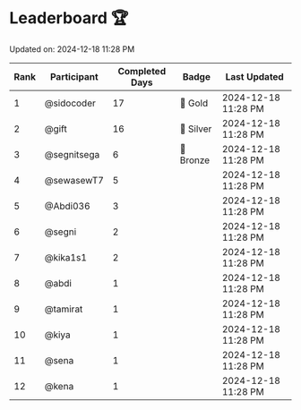 # Leaderboard 🏆

Updated on: 2024-12-18 11:28 PM

| Rank | Participant       | Completed Days | Badge      | Last Updated         |
|------|-------------------|----------------|------------|----------------------|
| 1    | @sidocoder        | 17             | 🏅 Gold     | 2024-12-18 11:28 PM |
| 2    | @gift             | 16             | 🥈 Silver   | 2024-12-18 11:28 PM |
| 3    | @segnitsega       | 6              | 🥉 Bronze   | 2024-12-18 11:28 PM |
| 4    | @sewasewT7        | 5              |            | 2024-12-18 11:28 PM |
| 5    | @Abdi036          | 3              |            | 2024-12-18 11:28 PM |
| 6    | @segni            | 2              |            | 2024-12-18 11:28 PM |
| 7    | @kika1s1          | 2              |            | 2024-12-18 11:28 PM |
| 8    | @abdi             | 1              |            | 2024-12-18 11:28 PM |
| 9    | @tamirat          | 1              |            | 2024-12-18 11:28 PM |
| 10   | @kiya             | 1              |            | 2024-12-18 11:28 PM |
| 11   | @sena             | 1              |            | 2024-12-18 11:28 PM |
| 12   | @kena             | 1              |            | 2024-12-18 11:28 PM |

